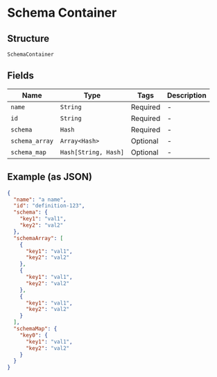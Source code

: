 
# Schema Container

## Structure

`SchemaContainer`

## Fields

| Name | Type | Tags | Description |
|  --- | --- | --- | --- |
| `name` | `String` | Required | - |
| `id` | `String` | Required | - |
| `schema` | `Hash` | Required | - |
| `schema_array` | `Array<Hash>` | Optional | - |
| `schema_map` | `Hash[String, Hash]` | Optional | - |

## Example (as JSON)

```json
{
  "name": "a name",
  "id": "definition-123",
  "schema": {
    "key1": "val1",
    "key2": "val2"
  },
  "schemaArray": [
    {
      "key1": "val1",
      "key2": "val2"
    },
    {
      "key1": "val1",
      "key2": "val2"
    },
    {
      "key1": "val1",
      "key2": "val2"
    }
  ],
  "schemaMap": {
    "key0": {
      "key1": "val1",
      "key2": "val2"
    }
  }
}
```

